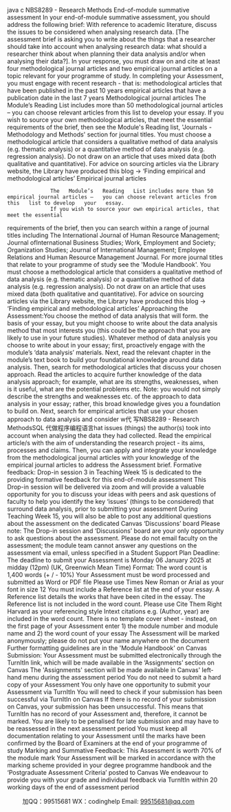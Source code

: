 java c
NBS8289 - Research Methods
End-of-module summative assessment
In your end-of-module summative assessment, you should address the following   brief:
With reference to academic literature, discuss the issues   to   be   considered   when analysing research data.
[The assessment brief is asking you to write about the things that   a   researcher   should take into account when   analysing research data:   what   should   a   researcher   think about when planning their data analysis and/or when analysing their   data?].
In your response, you   must draw on and   cite   at   least four   methodological journal   articles and two empirical journal articles on a topic relevant for your   programme of study.
In completing your Assessment,   you must engage with recent   research   - that   is:
                  methodological articles that have been   published   in the   past   10 years
                  empirical articles that have a publication   date   in   the   last   7   years
Methodological journal articles
                  The   Module’s   Reading   List includes more than 50   methodological journal
articles – you can choose relevant articles from this   list to develop your   essay.
                  If you wish to source your own methodological articles, that meet the   essential   requirements of the brief, then see the   Module's Reading   list,   'Journals   -
Methodology and Methods' section for journal titles.
                  You must choose a methodological article that   considers   a   qualitative   method   of data analysis (e.g. thematic analysis) or a quantitative   method   of data analysis (e.g. regression analysis).   Do not   draw on   an   article   that   uses   mixed   data   (both   qualitative   and   quantitative).
                  For advice on sourcing articles via the Library website,   the   Library   have   produced this blog -> ‘Finding empirical and methodological   articles’
Empirical journal articles
   
                  The   Module’s   Reading   List includes more than 50 empirical journal articles –   you can choose relevant articles from this   list to develop   your   essay.
                  If you wish to source your own empirical articles, that meet the essential
requirements of the brief, then you can search within a range   of   journal   titles
including The   International   Journal   of   Human   Resource   Management;   Journal
ofInternational   Business   Studies;   Work,   Employment   and   Society; Organization   Studies; Journal of International Management; Employee   Relations   and Human    Resource   Management   Journal. For more journal titles that relate to your programme of study see the 'Module   Handbook'.
                  You must choose a methodological article that   considers   a   qualitative   method   of data analysis (e.g. thematic analysis) or a quantitative   method   of data analysis (e.g. regression analysis).   Do not   draw on   an   article   that   uses   mixed   data   (both   qualitative   and   quantitative).
                  For advice on sourcing articles via the Library website,   the   Library   have   produced this blog -> ‘Finding empirical and methodological   articles’
Approaching the Assessment:You choose the method of data analysis that will form. the   basis of your essay,   but   you might choose to write about the data analysis   method that   most   interests you   (this could be the approach that you are likely   to   use   in your   future   studies).
Whatever method of data analysis you choose to write about in   your   essay;   first,   proactively engage with the module’s ‘data analysis’ materials. Next,   read the   relevant chapter in the   module’s text book to   build your   foundational   knowledge   around data analysis.
Then, search for methodological articles that discuss your chosen approach.   Read the articles to acquire further knowledge of the data analysis approach; for   example, what are its strengths, weaknesses, when is   it   useful, what   are   the   potential   problems etc.   Note: you would not   simply describe the strengths   and   weaknesses   etc. of the approach to data analysis in your essay;   rather, this   broad   knowledge         gives you a foundation to   build on.
Next, search for empirical articles that use your chosen approach to   data   analysis   and consider w代 写NBS8289 - Research MethodsSQL
代做程序编程语言hat issues (things) the author(s) took into   account   when   analysing the data they had collected.   Read the empirical article/s with   the   aim   of   understanding the research project - its   aims,   processes   and   claims. Then,   you   can   apply and integrate your knowledge from the methodological journal articles with your knowledge of the empirical journal articles to address the Assessment brief.
Formative feedback:
                  Drop-in session 3 in Teaching Week   15 is dedicated   to   the   providing   formative   feedback for this end-of-module assessment
                  This Drop-in session will be delivered   via zoom   and   will   provide   a valuable   opportunity for you to discuss your ideas with peers and   ask questions   of      faculty to help you identify the key ‘issues’ (things to   be   considered)   that      surround data analysis, prior to submitting your assessment
                  During Teaching Week   15, you will also be able to   post any   additional
questions about the assessment on the dedicated Canvas ‘Discussions’ board
                  Please note: The Drop-in session and ‘Discussions’ board   are your only
opportunity to ask questions about the assessment.   Please do not   email
faculty on the assessment; the module team cannot answer any   questions   on   the assessment via email, unless specified in   a   Student   Support   Plan
Deadline:
                  The deadline to submit your Assessment   is Monday 06   January   2025   at   midday (12pm) (UK, Greenwich   Mean Time)
Format:
                  The word count is   1,400 words   (+ /   -   10%)
                  Your Assessment must be word processed and   submitted   as   Word   or   PDF   file
                  Please use Times   New   Roman or   Arial as your font   in size   12
                  You must include a   Reference list   at   the   end   of your essay. A   Reference   list   details the works that have   been cited   in the   essay.
                  The   Reference list is   not   included   in the word   count.
                  Please   use   Cite   Them   Right   Harvard   as   your   referencing   style
                  Intext citations e.g. (Author, year) are included   in   the   word   count.
                  There is no template cover sheet   -   instead,   on the   first   page   of your
Assessment enter   1) the module number and   module   name   and   2) the   word   count of your essay
                  The Assessment will be marked anonymously; please   do   not   put   your   name   anywhere on the document
                  Further formatting guidelines are in the 'Module   Handbook' on   Canvas
Submission:
                  Your Assessment must be submitted electronically through the   TurnItIn   link,   which will be made available   in the ‘Assignments’ section on   Canvas
                  The 'Assignments' section will be made   available   in   Canvas'   left-hand   menu   during the assessment   period
                  You do not need to   submit   a   hard copy   of your Assessment
                  You only have one opportunity to submit your Assessment via TurnItIn
                  You will need to check if your submission has   been   successful via TurnItIn   on   Canvas
                  If there is no record of your submission on   Canvas, your   submission   has   been      unsuccessful. This means that TurnItIn has no   record of your Assessment and,   therefore, it cannot be marked. You   are   likely   to   be   penalised   for   late
submission and may have to be   reassessed   in   the   next   assessment   period
                  You must keep all documentation   relating to your Assessment   until the   marks         have been confirmed by the   Board of Examiners   at the   end   of your   programme   of study
Marking and Summative   Feedback:
                  This Assessment is worth 70%   of the   module   mark
                  Your Assessment will be marked in accordance with   the   marking   scheme   provided in your degree programme handbook and   the ‘Postgraduate
Assessment Criteria’ posted to Canvas
                  We endeavour to provide you with your grade and   individual feedback via   TurnItIn within 20 working days of the end of assessment   period

         
加QQ：99515681  WX：codinghelp  Email: 99515681@qq.com
